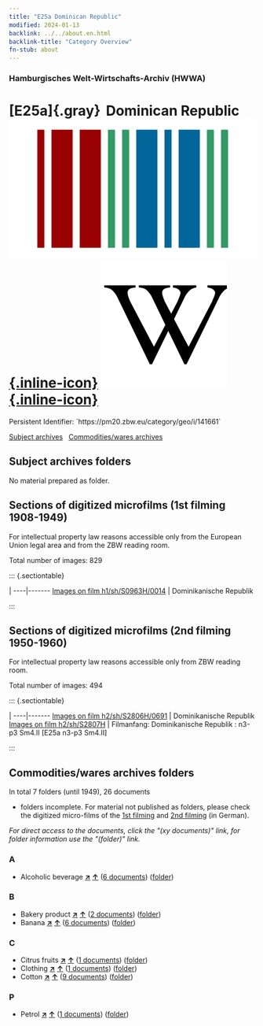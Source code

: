 ```yaml
---
title: "E25a Dominican Republic"
modified: 2024-01-13
backlink: ../../about.en.html
backlink-title: "Category Overview"
fn-stub: about
---
```


### Hamburgisches Welt-Wirtschafts-Archiv (HWWA)

# [E25a]{.gray}&#8201; Dominican Republic &#160; [![Wikidata](/images/Wikidata-logo.svg "Wikidata"){.inline-icon}](http://www.wikidata.org/entity/Q786) [![Wikipedia](/images/Wikipedia-W.svg "Wikipedia"){.inline-icon}](https://en.wikipedia.org/wiki/Dominican_Republic)

<div class="hint">Persistent Identifier: `https://pm20.zbw.eu/category/geo/i/141661`</div>





[Subject archives](#subject-archives-folders) &#160; [Commodities/wares archives](#commoditieswares-archives-folders)




## Subject archives folders








No material prepared as folder.



<a id="filmsections" />

## Sections of digitized microfilms (1st filming 1908-1949)

<p>For intellectual property law reasons accessible only from the European Union legal area and from the ZBW reading room.</p>



<p>Total number of images: 829</p>




::: {.sectiontable}

 | 
----|-------
<a class="btn" href="https://pm20.zbw.eu/film/h1/sh/S0963H/0014" rel="nofollow">Images on film h1/sh/S0963H/0014</a> | Dominikanische Republik


:::




## Sections of digitized microfilms (2nd filming 1950-1960)

<p>For intellectual property law reasons accessible only from ZBW reading room.</p>



<p>Total number of images: 494</p>




::: {.sectiontable}

 | 
----|-------
<a class="btn" href="https://pm20.zbw.eu/film/h2/sh/S2806H/0691" rel="nofollow">Images on film h2/sh/S2806H/0691</a> | Dominikanische Republik
<a class="btn" href="https://pm20.zbw.eu/film/h2/sh/S2807H" rel="nofollow">Images on film h2/sh/S2807H</a> | Filmanfang: Dominikanische Republik : n3-p3 Sm4.II [E25a n3-p3 Sm4.II]


:::














## Commodities/wares archives folders











In total 7 folders (until 1949), 26 documents
- folders incomplete.  For material not published as folders, please check the
digitized micro-films of the [1st filming](/film/h1_wa.de.html) and [2nd
filming](/film/h2_wa.de.html) (in German).

_For direct access to the documents, click the "(xy documents)" link, for folder information use the "(folder)" link._



### A

- Alcoholic beverage [**&nearr;**](../../../ware/i/141966/about.en.html "Alcoholic beverage (xXX all over the world)") [**&uarr;**](../../../ware/about.en.html#PID20.02-Sp "Ware category system") (<a href="https://pm20.zbw.eu/iiifview/folder/wa/141966,141661" title="about: Alcoholic beverage : Dominican Republic" target="_blank">6 documents</a>) ([folder](../../../../folder/wa/1419xx/141966/1416xx/141661/about.en.html))

### B

- Bakery product [**&nearr;**](../../../ware/i/142026/about.en.html "Bakery product (xXX all over the world)") [**&uarr;**](../../../ware/about.en.html#PID20-Ba "Ware category system") (<a href="https://pm20.zbw.eu/iiifview/folder/wa/142026,141661" title="about: Bakery product : Dominican Republic" target="_blank">2 documents</a>) ([folder](../../../../folder/wa/1420xx/142026/1416xx/141661/about.en.html))
- Banana [**&nearr;**](../../../ware/i/142038/about.en.html "Banana (xXX all over the world)") [**&uarr;**](../../../ware/about.en.html#PLW04-Bn "Ware category system") (<a href="https://pm20.zbw.eu/iiifview/folder/wa/142038,141661" title="about: Banana : Dominican Republic" target="_blank">6 documents</a>) ([folder](../../../../folder/wa/1420xx/142038/1416xx/141661/about.en.html))

### C

- Citrus fruits [**&nearr;**](../../../ware/i/141948/about.en.html "Citrus fruits (xXX all over the world)") [**&uarr;**](../../../ware/about.en.html#PLW04-Zs "Ware category system") (<a href="https://pm20.zbw.eu/iiifview/folder/wa/141948,141661" title="about: Citrus fruits : Dominican Republic" target="_blank">1 documents</a>) ([folder](../../../../folder/wa/1419xx/141948/1416xx/141661/about.en.html))
- Clothing [**&nearr;**](../../../ware/i/142106/about.en.html "Clothing (xXX all over the world)") [**&uarr;**](../../../ware/about.en.html#PID19-Bk "Ware category system") (<a href="https://pm20.zbw.eu/iiifview/folder/wa/142106,141661" title="about: Clothing : Dominican Republic" target="_blank">1 documents</a>) ([folder](../../../../folder/wa/1421xx/142106/1416xx/141661/about.en.html))
- Cotton [**&nearr;**](../../../ware/i/142089/about.en.html "Cotton (xXX all over the world)") [**&uarr;**](../../../ware/about.en.html#PLW04-Bw "Ware category system") (<a href="https://pm20.zbw.eu/iiifview/folder/wa/142089,141661" title="about: Cotton : Dominican Republic" target="_blank">9 documents</a>) ([folder](../../../../folder/wa/1420xx/142089/1416xx/141661/about.en.html))

### P

- Petrol [**&nearr;**](../../../ware/i/142108/about.en.html "Petrol (xXX all over the world)") [**&uarr;**](../../../ware/about.en.html#PID13.02-Ks02 "Ware category system") (<a href="https://pm20.zbw.eu/iiifview/folder/wa/142108,141661" title="about: Petrol : Dominican Republic" target="_blank">1 documents</a>) ([folder](../../../../folder/wa/1421xx/142108/1416xx/141661/about.en.html))




